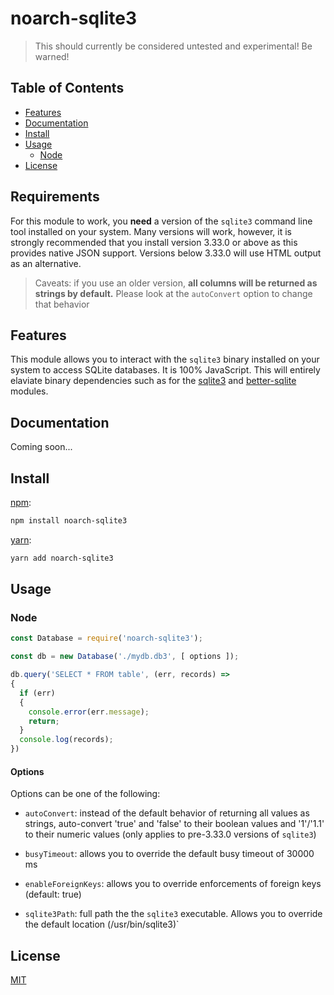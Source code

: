 # noarch-sqlite3

> This should currently be considered untested and experimental! Be warned!

## Table of Contents

* [Features](#features)
* [Documentation](#documentation)
* [Install](#install)
* [Usage](#usage)
  * [Node](#node)
* [License](#license)


## Requirements

For this module to work, you **need** a version of the `sqlite3` command line tool installed on your system. Many versions will work, however, it is strongly recommended that you install version 3.33.0 or above as this provides native JSON support. Versions below 3.33.0 will use HTML output as an alternative.

> Caveats: if you use an older version, **all columns will be returned as strings by default.** Please look at the `autoConvert` option to change that behavior


## Features

This module allows you to interact with the `sqlite3` binary installed on your system to access SQLite databases. It is 100% JavaScript. This will entirely elaviate binary dependencies such as for the [sqlite3](https://www.npmjs.com/) and [better-sqlite](https://www.npmjs.com/package/better-sqlite3) modules.


## Documentation

Coming soon...


## Install

[npm][]:

```sh
npm install noarch-sqlite3
```

[yarn][]:

```sh
yarn add noarch-sqlite3
```


## Usage

### Node

```js
const Database = require('noarch-sqlite3');

const db = new Database('./mydb.db3', [ options ]);

db.query('SELECT * FROM table', (err, records) =>
{
  if (err)
  {
    console.error(err.message);
    return;
  }
  console.log(records);
})
```

#### Options

Options can be one of the following:

* `autoConvert`: instead of the default behavior of returning all values as strings, auto-convert 'true' and 'false' to their boolean values and '1'/'1.1' to their numeric values (only applies to pre-3.33.0 versions of `sqlite3`)

* `busyTimeout`: allows you to override the default busy timeout of 30000 ms

* `enableForeignKeys`: allows you to override enforcements of foreign keys (default: true)

* `sqlite3Path`: full path the the `sqlite3` executable. Allows you to override the default location (/usr/bin/sqlite3)`

## License

[MIT](LICENSE)


##

[npm]: https://www.npmjs.com/

[yarn]: https://yarnpkg.com/
